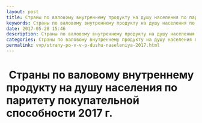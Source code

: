 ```yaml
---
layout: post
title: Страны по валовому внутреннему продукту на душу населения по паритету покупательной способности  ВВП
keywords: Страны по валовому внутреннему продукту на душу населения по паритету покупательной способности  ВВП
date: 2017-05-28 15:46
description: Страны по валовому внутреннему продукту на душу населения по паритету покупательной способности  ВВП
categories: Страны по валовому внутреннему продукту на душу населения по паритету покупательной способности  ВВП
permalink: vvp/strany-po-v-v-p-dushu-naseleniya-2017.html
---
```


#  Страны по валовому внутреннему продукту на душу населения по паритету покупательной способности 2017 г. 
